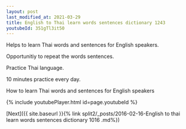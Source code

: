 ```yaml
---
layout: post
last_modified_at: 2021-03-29
title: English to Thai learn words sentences dictionary 1243 
youtubeId: 351gTl3it50
---
```

 
 
Helps to learn Thai words and sentences for English speakers.

Opportunitiy to repeat the words sentences. 

Practice Thai language. 
 
10 minutes practice every day. 
 
How to learn Thai words and sentences for English speakers 
 
{% include youtubePlayer.html id=page.youtubeId %}
 
 
[Next]({{ site.baseurl }}{% link  split2/_posts/2016-02-16-English to thai learn words sentences dictionary 1016 .md%})
 
